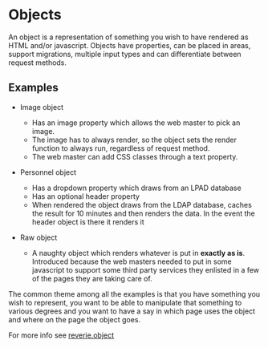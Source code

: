 # Objects

An object is a representation of something you wish to have rendered as HTML and/or javascript. Objects have properties, can be placed in areas, support migrations, multiple input types and can differentiate between request methods.

## Examples

- Image object
  - Has an image property which allows the web master to pick an image.
  - The image has to always render, so the object sets the render function to always run, regardless of request method.
  - The web master can add CSS classes through a text property.

- Personnel object
  - Has a dropdown property which draws from an LPAD database
  - Has an optional header property
  - When rendered the object draws from the LDAP database, caches the result for 10 minutes and then renders the data. In the event the header object is there it renders it
  
- Raw object
  - A naughty object which renders whatever is put in **exactly as is**. Introduced because the web masters needed to put in some javascript to support some third party services they enlisted in a few of the pages they are taking care of.
  
  
The common theme among all the examples is that you have something you wish to represent, you want to be able to manipulate that something to various degrees and you want to have a say in which page uses the object and where on the page the object goes.


For more info see [reverie.object](https://github.com/emil0r/reverie/doc/reverie/object.md)
